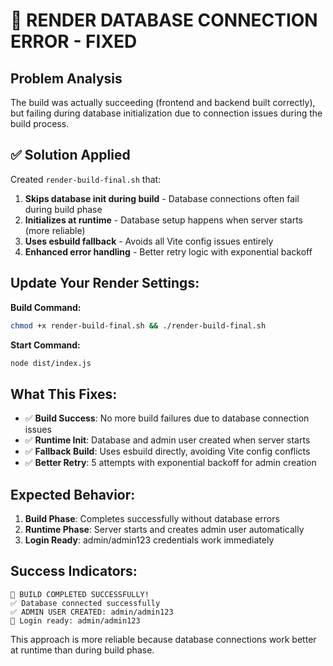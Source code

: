 # 🔧 RENDER DATABASE CONNECTION ERROR - FIXED

## Problem Analysis
The build was actually succeeding (frontend and backend built correctly), but failing during database initialization due to connection issues during the build process.

## ✅ Solution Applied

Created `render-build-final.sh` that:
1. **Skips database init during build** - Database connections often fail during build phase
2. **Initializes at runtime** - Database setup happens when server starts (more reliable)
3. **Uses esbuild fallback** - Avoids all Vite config issues entirely
4. **Enhanced error handling** - Better retry logic with exponential backoff

## Update Your Render Settings:

**Build Command:**
```bash
chmod +x render-build-final.sh && ./render-build-final.sh
```

**Start Command:**
```bash
node dist/index.js
```

## What This Fixes:
- ✅ **Build Success**: No more build failures due to database connection issues
- ✅ **Runtime Init**: Database and admin user created when server starts
- ✅ **Fallback Build**: Uses esbuild directly, avoiding Vite config conflicts
- ✅ **Better Retry**: 5 attempts with exponential backoff for admin creation

## Expected Behavior:
1. **Build Phase**: Completes successfully without database errors
2. **Runtime Phase**: Server starts and creates admin user automatically
3. **Login Ready**: admin/admin123 credentials work immediately

## Success Indicators:
```
🎉 BUILD COMPLETED SUCCESSFULLY!
✅ Database connected successfully  
✅ ADMIN USER CREATED: admin/admin123
🔐 Login ready: admin/admin123
```

This approach is more reliable because database connections work better at runtime than during build phase.